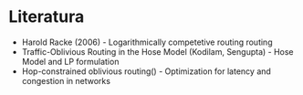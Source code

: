 # Literatura
- Harold Racke (2006) - Logarithmically competetive routing routing
- Traffic-Oblivious Routing in the Hose Model (Kodilam, Sengupta) - Hose Model and LP formulation
- Hop-constrained oblivious routing() - Optimization for latency and congestion in networks
 
